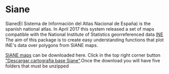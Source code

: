 # Siane

Siane(El Sistema de Información del Atlas Nacional de España) is the spanish national
atlas. In April 2017 this system released a set of maps compatible with the National Institute of Statistics georreferenced data [INE](http://www.ine.es/)
The aim of this package is to create easy understanding functions that plot INE's data over polygons from SIANE maps.


[SIANE maps](http://www.ign.es/ane/bane/) can be downloaded here. Click in the top right corner button ["Descargar cartografía base Siane"](http://centrodedescargas.cnig.es/CentroDescargas/catalogo.do?Serie=CAANE#selectedSerie).Once the download you will have five folders that must be unzipped